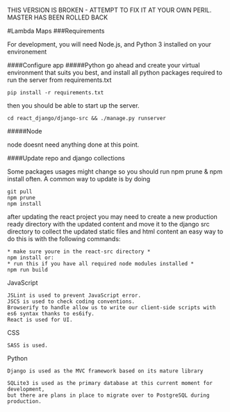 THIS VERSION IS BROKEN - ATTEMPT TO FIX IT AT YOUR OWN PERIL. MASTER HAS BEEN ROLLED BACK

#Lambda Maps
###Requirements

For development, you will need Node.js, and Python 3 installed on your environement


####Configure app
#####Python
go ahead and create your virtual environment that suits you best, and install all python packages required to run the 
server from requirements.txt

```
pip install -r requirements.txt 

```

then you should be able to start up the server.
```
cd react_django/django-src && ./manage.py runserver
```
#####Node

node doesnt need anything done at this point.


####Update repo and django collections

Some packages usages might change so you should run npm prune & npm install often. A common way to update is by doing
```
git pull
npm prune
npm install
```

after updating the react project you may need to create a new production ready directory with the updated content and 
move it to the django src directory to collect the updated static files and html content an easy way to do this is with
the following commands:
```
* make sure youre in the react-src directory *
npm install or:
* run this if you have all required node modules installed *
npm run build
```


JavaScript

    JSLint is used to prevent JavaScript error.
    JSCS is used to check coding conventions.
    Browserify to handle allow us to write our client-side scripts with es6 syntax thanks to es6ify.
    React is used for UI.

CSS

    SASS is used.
    
Python

    Django is used as the MVC framework based on its mature library
    
    SQLite3 is used as the primary database at this current moment for development, 
    but there are plans in place to migrate over to PostgreSQL during production.
    
    